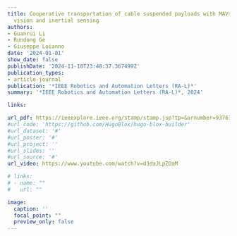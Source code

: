 ```yaml
---
title: Cooperative transportation of cable suspended payloads with MAVs using monocular
  vision and inertial sensing
authors:
- Guanrui Li
- Rundong Ge
- Giuseppe Loianno
date: '2024-01-01'
show_date: false
publishDate: '2024-11-18T23:48:37.367499Z'
publication_types:
- article-journal
publication: '*IEEE Robotics and Automation Letters (RA-L)*'
summary: '*IEEE Robotics and Automation Letters (RA-L)*, 2024'

links:

url_pdf: https://ieeexplore.ieee.org/stamp/stamp.jsp?tp=&arnumber=9376103
#url_code: 'https://github.com/HugoBlox/hugo-blox-builder'
#url_dataset: '#'
#url_poster: '#'
#url_project: ''
#url_slides: ''
#url_source: '#'
url_video: https://www.youtube.com/watch?v=d3daJLpZOaM 

# links:
# - name: ""
#   url: ""

image:
  caption: ''
  focal_point: ""
  preview_only: false
---
```

